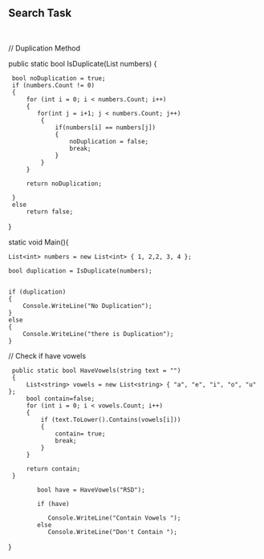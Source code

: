 <h2> Search Task </h2>

<br>

// Duplication Method

 public static bool IsDuplicate(List<int> numbers)
 {

     bool noDuplication = true;
     if (numbers.Count != 0)
     {
         for (int i = 0; i < numbers.Count; i++)
         {
            for(int j = i+1; j < numbers.Count; j++)
             {
                 if(numbers[i] == numbers[j])
                 {
                     noDuplication = false;
                     break;
                 }
             }
         }

         return noDuplication;

     }
     else
         return false;
 }

static void Main(){


    List<int> numbers = new List<int> { 1, 2,2, 3, 4 };

    bool duplication = IsDuplicate(numbers);


    if (duplication)
    {
        Console.WriteLine("No Duplication");
    }
    else
    {
        Console.WriteLine("there is Duplication");
    }
// Check  if  have vowels

     public static bool HaveVowels(string text = "")
     {
         List<string> vowels = new List<string> { "a", "e", "i", "o", "u" };
         bool contain=false;
         for (int i = 0; i < vowels.Count; i++)
         {
             if (text.ToLower().Contains(vowels[i]))
             {
                 contain= true;
                 break;
             }
         }

         return contain;
     }

            bool have = HaveVowels("RSD");

            if (have)
            
               Console.WriteLine("Contain Vowels ");
            else
               Console.WriteLine("Don't Contain ");

}